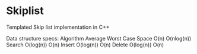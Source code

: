 # Skiplist
Templated Skip list implementation in C++ 

Data structure specs:
Algorithm    Average    Worst Case
Space        O(n)       O(nlog(n))
Search       O(log(n))  O(n)
Insert       O(log(n))  O(n)
Delete       O(log(n))  O(n)
